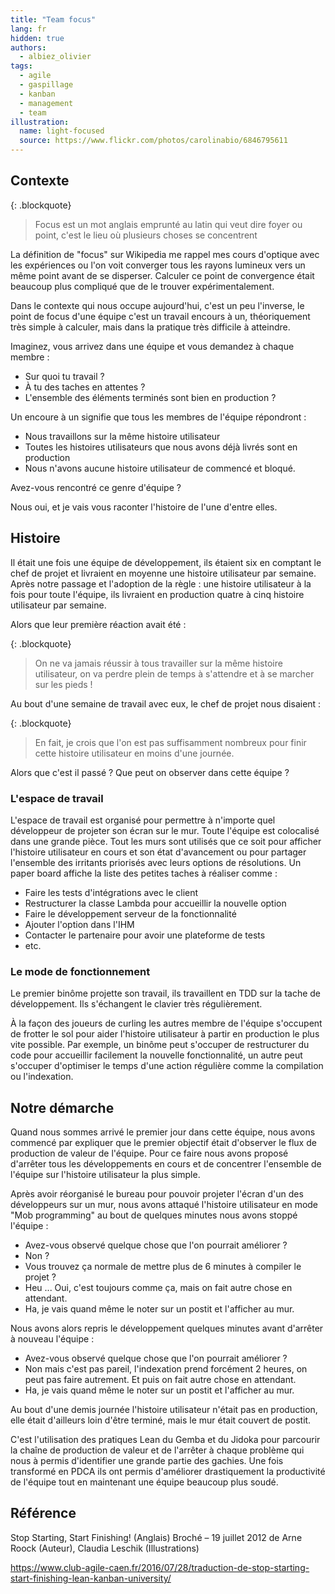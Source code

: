 ```yaml
---
title: "Team focus"
lang: fr
hidden: true
authors:
  - albiez_olivier
tags:
  - agile
  - gaspillage
  - kanban
  - management
  - team
illustration:
  name: light-focused
  source: https://www.flickr.com/photos/carolinabio/6846795611
---
```


## Contexte

{: .blockquote}
> Focus est un mot anglais emprunté au latin qui veut dire foyer ou point, c'est le lieu où plusieurs choses se concentrent

La définition de "focus" sur Wikipedia me rappel mes cours d'optique avec les expériences ou l'on voit converger tous les rayons lumineux vers un même point avant de se disperser. Calculer ce point de convergence était beaucoup plus compliqué que de le trouver expérimentalement.

Dans le contexte qui nous occupe aujourd'hui, c'est un peu l'inverse, le point de focus d'une équipe c'est un travail encours à un, théoriquement très simple à calculer, mais dans la pratique très difficile à atteindre.

Imaginez, vous arrivez dans une équipe et vous demandez à chaque membre :

- Sur quoi tu travail ?
- À tu des taches en attentes ? 
- L'ensemble des éléments terminés sont bien en production ?

Un encoure à un signifie que tous les membres de l'équipe répondront :

- Nous travaillons sur la même histoire utilisateur
- Toutes les histoires utilisateurs que nous avons déjà livrés sont en production
- Nous n'avons aucune histoire utilisateur de commencé et bloqué. 

Avez-vous rencontré ce genre d'équipe ? 

Nous oui, et je vais vous raconter l'histoire de l'une d'entre elles.

## Histoire

Il était une fois une équipe de développement, ils étaient six en comptant le chef de projet et livraient en moyenne une histoire utilisateur par semaine. Après notre passage et l'adoption de la règle : une histoire utilisateur à la fois pour toute l'équipe, ils livraient en production quatre à cinq histoire utilisateur par semaine. 

Alors que leur première réaction avait été :

{: .blockquote}
> On ne va jamais réussir à tous travailler sur la même histoire utilisateur, on va perdre plein de temps à s'attendre et à se marcher sur les pieds !

Au bout d'une semaine de travail avec eux, le chef de projet nous disaient :

{: .blockquote}
> En fait, je crois que l'on est pas suffisamment nombreux pour finir cette histoire utilisateur en moins d'une journée.

Alors que c'est il passé ? Que peut on observer dans cette équipe ? 

### L'espace de travail

L'espace de travail est organisé pour permettre à n'importe quel développeur de projeter son écran sur le mur. 
Toute l'équipe est colocalisé dans une grande pièce.
Tout les murs sont utilisés que ce soit pour afficher l'histoire utilisateur en cours et son état d'avancement ou pour partager l'ensemble des irritants priorisés avec leurs options de résolutions.
Un paper board affiche la liste des petites taches à réaliser comme : 

- Faire les tests d'intégrations avec le client
- Restructurer la classe Lambda pour accueillir la nouvelle option
- Faire le développement serveur de la fonctionnalité
- Ajouter l'option dans l'IHM
- Contacter le partenaire pour avoir une plateforme de tests
- etc.

### Le mode de fonctionnement

Le premier binôme projette son travail, ils travaillent en TDD sur la tache de développement. Ils s'échangent le clavier très régulièrement. 

À la façon des joueurs de curling les autres membre de l'équipe s'occupent de frotter le sol pour aider l'histoire utilisateur à partir en production le plus vite possible. 
Par exemple, un binôme peut s'occuper de restructurer du code pour accueillir facilement la nouvelle fonctionnalité, un autre peut s'occuper d'optimiser le temps d'une action régulière comme la compilation ou l'indexation.

## Notre démarche

Quand nous sommes arrivé le premier jour dans cette équipe, nous avons commencé par expliquer que le premier objectif était d'observer le flux de production de valeur de l'équipe. Pour ce faire nous avons proposé d'arrêter tous les développements en cours et de concentrer l'ensemble de l'équipe sur l'histoire utilisateur la plus simple.

Après avoir réorganisé le bureau pour pouvoir projeter l'écran d'un des développeurs sur un mur, nous avons attaqué l'histoire utilisateur en mode "Mob programming" au bout de quelques minutes nous avons stoppé l'équipe : 

- Avez-vous observé quelque chose que l'on pourrait améliorer ? 
- Non ? 
- Vous trouvez ça normale de mettre plus de 6 minutes à compiler le projet ? 
- Heu ... Oui, c'est toujours comme ça, mais on fait autre chose en attendant.
- Ha, je vais quand même le noter sur un postit et l'afficher au mur.

Nous avons alors repris le développement quelques minutes avant d'arrêter à nouveau l'équipe : 

- Avez-vous observé quelque chose que l'on pourrait améliorer ? 
- Non mais c'est pas pareil, l'indexation prend forcément 2 heures, on peut pas faire autrement. Et puis on fait autre chose en attendant.
- Ha, je vais quand même le noter sur un postit et l'afficher au mur.

Au bout d'une demis journée l'histoire utilisateur n'était pas en production, elle était d'ailleurs loin d'être terminé, mais le mur était couvert de postit. 

C'est l'utilisation des pratiques Lean du Gemba et du Jidoka pour parcourir la chaîne de production de valeur et de l'arrêter à chaque problème qui nous à permis d'identifier une grande partie des gachies. 
Une fois transformé en PDCA ils ont permis d'améliorer drastiquement la productivité de l'équipe tout en maintenant une équipe beaucoup plus soudé. 

## Référence

Stop Starting, Start Finishing! (Anglais) Broché – 19 juillet 2012 de Arne Roock (Auteur), Claudia Leschik (Illustrations) 

https://www.club-agile-caen.fr/2016/07/28/traduction-de-stop-starting-start-finishing-lean-kanban-university/

